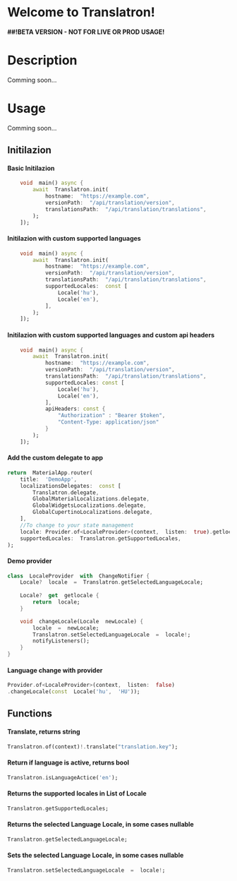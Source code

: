 # Welcome to Translatron!
**##!BETA  VERSION - NOT FOR LIVE OR PROD USAGE!**

# Description
Comming soon...

# Usage
Comming soon...

## Initilazion
#### Basic Initilazion
```dart
    void  main() async {
		await  Translatron.init(
			hostname:  "https://example.com",
			versionPath:  "/api/translation/version",
			translationsPath:  "/api/translation/translations",
		);
	]);
```
#### Initilazion with custom supported languages
```dart
    void  main() async {
		await  Translatron.init(
			hostname:  "https://example.com",
			versionPath:  "/api/translation/version",
			translationsPath:  "/api/translation/translations",
			supportedLocales:  const [
				Locale('hu'),
				Locale('en'),
			],
		);
	]);
```
	
#### Initilazion with custom supported languages and custom api headers
```dart
    void  main() async {
		await  Translatron.init(
			hostname:  "https://example.com",
			versionPath:  "/api/translation/version",
			translationsPath:  "/api/translation/translations",
			supportedLocales: const [
				Locale('hu'),
				Locale('en'),
			],
			apiHeaders: const {
				"Authorization" : "Bearer $token",
				"Content-Type: application/json"
			}
		);
	]);
```
	
#### Add the custom delegate to app
```dart
return  MaterialApp.router(
	title:  'DemoApp',
	localizationsDelegates:  const [
		Translatron.delegate,
		GlobalMaterialLocalizations.delegate,
		GlobalWidgetsLocalizations.delegate,
		GlobalCupertinoLocalizations.delegate,
	],
	//To change to your state management
	locale: Provider.of<LocaleProvider>(context,  listen:  true).getlocale, 
	supportedLocales:  Translatron.getSupportedLocales,
);
```

#### Demo provider
```dart
class  LocaleProvider  with  ChangeNotifier {
	Locale?  locale  =  Translatron.getSelectedLanguageLocale;
	
	Locale?  get  getlocale {
		return  locale;
	} 

	void  changeLocale(Locale  newLocale) {
		locale  =  newLocale;
		Translatron.setSelectedLanguageLocale  =  locale!;
		notifyListeners();
	}
}
```

#### Language change with provider
```dart
Provider.of<LocaleProvider>(context,  listen:  false)
.changeLocale(const  Locale('hu',  'HU'));
```

## Functions
#### Translate, returns string
```dart
Translatron.of(context)!.translate("translation.key");
```
#### Return if language is active, returns bool
```dart
Translatron.isLanguageActice('en');
```

#### Returns the supported locales in **List of Locale**
```dart
Translatron.getSupportedLocales;
```

#### Returns the selected Language Locale, in some cases nullable
```dart
Translatron.getSelectedLanguageLocale;
```

#### Sets the selected Language Locale, in some cases nullable
```dart
Translatron.setSelectedLanguageLocale  =  locale!;
```